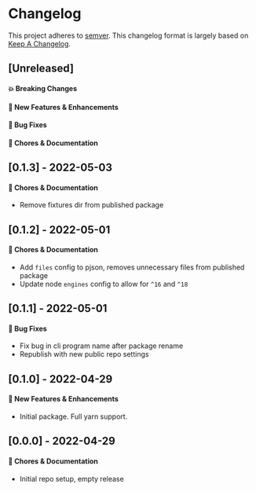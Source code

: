 # Changelog

This project adheres to [semver](https://semver.org/spec/v2.0.0.html).
This changelog format is largely based on [Keep A Changelog](https://keepachangelog.com/en/1.0.0/).

## [Unreleased]

#### 💥 Breaking Changes

#### 🚀 New Features & Enhancements

#### 🐛 Bug Fixes

#### 🔨 Chores & Documentation

## [0.1.3] - 2022-05-03

#### 🔨 Chores & Documentation

- Remove fixtures dir from published package

## [0.1.2] - 2022-05-01

#### 🔨 Chores & Documentation

- Add `files` config to pjson, removes unnecessary files from published package
- Update node `engines` config to allow for `^16` and `^18`

## [0.1.1] - 2022-05-01

#### 🐛 Bug Fixes

- Fix bug in cli program name after package rename
- Republish with new public repo settings

## [0.1.0] - 2022-04-29

#### 🚀 New Features & Enhancements

- Initial package. Full yarn support.

## [0.0.0] - 2022-04-29

#### 🔨 Chores & Documentation

- Initial repo setup, empty release
